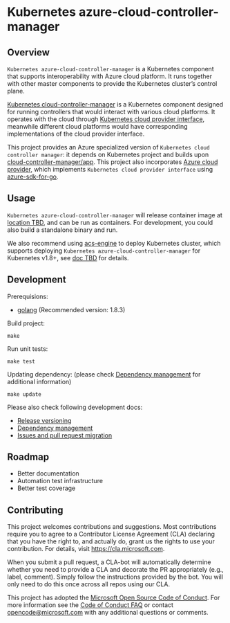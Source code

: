 # Kubernetes azure-cloud-controller-manager

## Overview
`Kubernetes azure-cloud-controller-manager` is a Kubernetes component that supports interoperability with Azure cloud platform. It runs together with other master components to provide the Kubernetes cluster’s control plane.

[Kubernetes cloud-controller-manager](https://kubernetes.io/docs/concepts/overview/components/#cloud-controller-manager) is a Kubernetes component designed for running controllers that would interact with various cloud platforms. It operates with the cloud through [Kubernetes cloud provider interface](https://github.com/kubernetes/kubernetes/blob/master/pkg/cloudprovider/cloud.go), meanwhile different cloud platforms would have corresponding implementations of the cloud provider interface.

This project provides an Azure specialized version of `Kubernetes cloud controller manager`: it depends on Kubernetes project and builds upon [cloud-controller-manager/app](https://github.com/kubernetes/kubernetes/tree/master/cmd/cloud-controller-manager/app). This project also incorporates [Azure cloud provider](pkg/azureprovider), which implements `Kubernetes cloud provider interface` using [azure-sdk-for-go](https://github.com/Azure/azure-sdk-for-go).

## Usage
`Kubernetes azure-cloud-controller-manager` will release container image at [location TBD](#), and can be run as containers. For development, you could also build a standalone binary and run.

We also recommend using [acs-engine](https://github.com/Azure/acs-engine) to deploy Kubernetes cluster, which supports deploying `Kubernetes azure-cloud-controller-manager` for Kubernetes v1.8+, see [doc TBD](#) for details.

## Development
Prerequisions:
- [golang](https://golang.org/doc/install) (Recommended version: 1.8.3)

Build project:
```
make
```

Run unit tests:
```
make test
```

Updating dependency: (please check [Dependency management](docs/dependency-management.md) for additional information)
```
make update
```

Please also check following development docs:
- [Release versioning](docs/release-versioning.md)
- [Dependency management](docs/dependency-management.md)
- [Issues and pull request migration](docs/issues-and-pull-requests-migration.md)

## Roadmap
- Better documentation
- Automation test infrastructure
- Better test coverage

## Contributing

This project welcomes contributions and suggestions.  Most contributions require you to agree to a
Contributor License Agreement (CLA) declaring that you have the right to, and actually do, grant us
the rights to use your contribution. For details, visit https://cla.microsoft.com.

When you submit a pull request, a CLA-bot will automatically determine whether you need to provide
a CLA and decorate the PR appropriately (e.g., label, comment). Simply follow the instructions
provided by the bot. You will only need to do this once across all repos using our CLA.

This project has adopted the [Microsoft Open Source Code of Conduct](https://opensource.microsoft.com/codeofconduct/).
For more information see the [Code of Conduct FAQ](https://opensource.microsoft.com/codeofconduct/faq/) or
contact [opencode@microsoft.com](mailto:opencode@microsoft.com) with any additional questions or comments.
